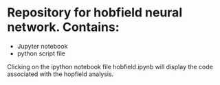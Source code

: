 # Repository for hobfield neural network. Contains:
* Jupyter notebook
* python script file

Clicking on the ipython notebook file hobfield.ipynb will display the code associated with the hopfield analysis. 
